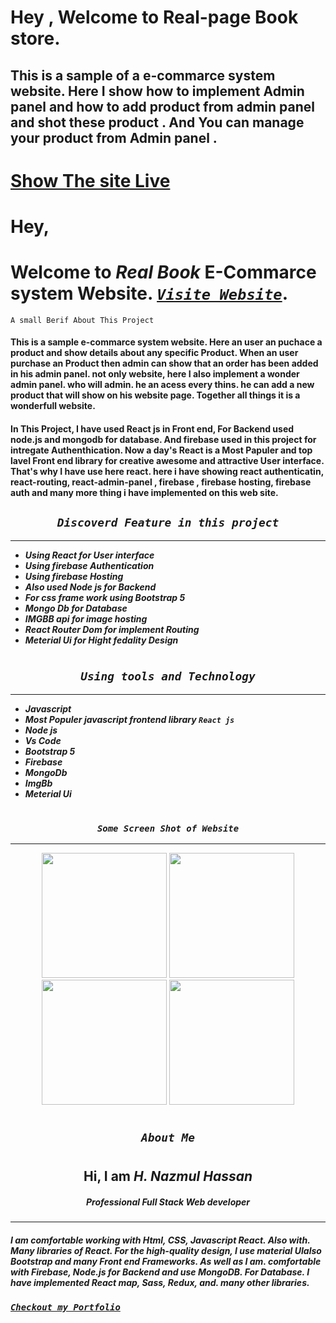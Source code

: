 # Hey , Welcome to Real-page Book store.
## This is a sample of a e-commarce system website. Here I show how to implement Admin panel and how to add product from admin panel and shot these product . And You can manage your product from Admin panel .

# [Show The site Live](https://real-book-sn.web.app/) 



# Hey, 
# Welcome to ***Real Book*** E-Commarce system Website. ***[`Visite Website`](https://real-book-sn.web.app/)***.

`A small Berif About This Project`
#### This is a sample e-commarce system website. Here an user an puchace a product and show details about any specific Product. When an user purchase an Product then admin can show that an order has been added in his admin panel. not only website, here I also implement a wonder admin panel. who will admin. he an acess every thins. he can add a new product that will show on his website page. Together all things it is a wonderfull website.

#### In This Project, I have used React js in Front end, For Backend used node.js and mongodb for database. And firebase used in this project for intregate Authenthication. Now a day's React is a Most Papuler and top lavel Front end library for creative awesome and attractive User interface. That's why I have use here react. here i have showing react authenticatin, react-routing, react-admin-panel , firebase , firebase hosting, firebase auth and many more thing i have implemented on this web site. 

<div align="center">
    
    
## ***`Discoverd Feature in this project`***
---

 </div>
 
 * ***Using React for User interface***
 * ***Using firebase Authentication***
 * ***Using firebase Hosting***
 * ***Also used Node js for Backend*** 
 * ***For css frame work using Bootstrap 5*** 
 * ***Mongo Db for Database*** 
 * ***IMGBB api for image hosting*** 
 * ***React Router Dom for implement Routing*** 
 * ***Meterial Ui for Hight fedality Design*** 


 

#
<div align="center">
    
    
## ***`Using tools and Technology`***
---

 </div>
 
 * ***Javascript***
 * ***Most Populer javascript frontend library `React js`***
 * ***Node js***
 * ***Vs Code*** 
 * ***Bootstrap 5*** 
 * ***Firebase*** 
 * ***MongoDb*** 
 * ***ImgBb*** 
 * ***Meterial Ui*** 


 

#
<div align="center">
    
    
### ***`Some Screen Shot of Website`***
---

 </div>


<div align="center">
<img width="200px"  src="https://i.ibb.co/MR2qxn1/Screenshot-22.jpg" /> 
<img width="200px"  src="https://i.ibb.co/T8FwmbW/Screenshot-23.png" /> 
<img width="200px"  src="https://i.ibb.co/60JGnGr/Screenshot-24.png" /> 
<img width="200px"  src="https://i.ibb.co/hY9Sjb6/real-page-1.png" /> 
</div>




#
<div align="center">
 

##  ***`About Me`***


 </div>

#
<div align="center">
    <h2>Hi, I am <b><em>H. Nazmul Hassan</em></b></h2>
    <h5>Professional Full Stack Web developer</h5>
   <hr>
 </div>

#### ***I am comfortable working with Html, CSS, Javascript React. Also with. Many libraries of React. For the high-quality design, I use material UIalso Bootstrap and many Front end Frameworks. As well as I am. comfortable with Firebase, Node.js for Backend and use MongoDB. For Database. I have implemented React map, Sass, Redux, and. many other libraries.***

### ***[`Checkout my Portfolio`](https://web-hnazmul.web.app/)***